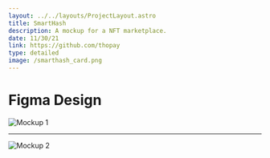 ```yaml
---
layout: ../../layouts/ProjectLayout.astro
title: SmartHash
description: A mockup for a NFT marketplace.
date: 11/30/21
link: https://github.com/thopay
type: detailed
image: /smarthash_card.png
---
```

# Figma Design
![Mockup 1](/smarthash.png)

---

![Mockup 2](/smarthash2.png)